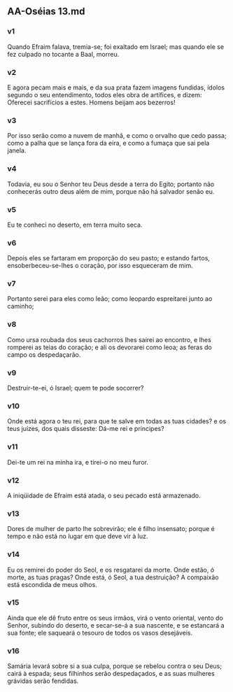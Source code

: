 ## AA-Oséias 13.md
### v1
 Quando Efraim falava, tremia-se; foi exaltado em Israel; mas quando ele se fez culpado no tocante a Baal, morreu.
### v2
 E agora pecam mais e mais, e da sua prata fazem imagens fundidas, ídolos segundo o seu entendimento, todos eles obra de artífices, e dizem: Oferecei sacrifícios a estes. Homens beijam aos bezerros!
### v3
 Por isso serão como a nuvem de manhã, e como o orvalho que cedo passa; como a palha que se lança fora da eira, e como a fumaça que sai pela janela.
### v4
 Todavia, eu sou o Senhor teu Deus desde a terra do Egito; portanto não conhecerás outro deus além de mim, porque não há salvador senão eu.
### v5
 Eu te conheci no deserto, em terra muito seca.
### v6
 Depois eles se fartaram em proporção do seu pasto; e estando fartos, ensoberbeceu-se-lhes o coração, por isso esqueceram de mim.
### v7
 Portanto serei para eles como leão; como leopardo espreitarei junto ao caminho;
### v8
 Como ursa roubada dos seus cachorros lhes sairei ao encontro, e lhes romperei as teias do coração; e ali os devorarei como leoa; as feras do campo os despedaçarão.
### v9
 Destruir-te-ei, ó Israel; quem te pode socorrer?
### v10
 Onde está agora o teu rei, para que te salve em todas as tuas cidades? e os teus juízes, dos quais disseste: Dá-me rei e príncipes?
### v11
 Dei-te um rei na minha ira, e tirei-o no meu furor.
### v12
 A iniqüidade de Efraim está atada, o seu pecado está armazenado.
### v13
 Dores de mulher de parto lhe sobrevirão; ele é filho insensato; porque é tempo e não está no lugar em que deve vir à luz.
### v14
 Eu os remirei do poder do Seol, e os resgatarei da morte. Onde estão, ó morte, as tuas pragas? Onde está, ó Seol, a tua destruição? A compaixão está escondida de meus olhos.
### v15
 Ainda que ele dê fruto entre os seus irmãos, virá o vento oriental, vento do Senhor, subindo do deserto, e secar-se-á a sua nascente, e se estancará a sua fonte; ele saqueará o tesouro de todos os vasos desejáveis.
### v16
 Samária levará sobre si a sua culpa, porque se rebelou contra o seu Deus; cairá à espada; seus filhinhos serão despedaçados, e as suas mulheres grávidas serão fendidas.
